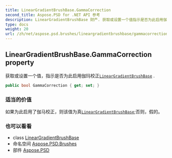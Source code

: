 ```yaml
---
title: LinearGradientBrushBase.GammaCorrection
second_title: Aspose.PSD for .NET API 参考
description: LinearGradientBrushBase 财产. 获取或设置一个值指示是否为此启用伽玛校正LinearGradientBrushBase .
type: docs
weight: 20
url: /zh/net/aspose.psd.brushes/lineargradientbrushbase/gammacorrection/
---
```

## LinearGradientBrushBase.GammaCorrection property

获取或设置一个值，指示是否为此启用伽玛校正[`LinearGradientBrushBase`](../) .

```csharp
public bool GammaCorrection { get; set; }
```

### 适当的价值

如果为此启用了伽马校正，则该值为真[`LinearGradientBrushBase`](../);否则，假的。

### 也可以看看

* class [LinearGradientBrushBase](../)
* 命名空间 [Aspose.PSD.Brushes](../../lineargradientbrushbase/)
* 部件 [Aspose.PSD](../../../)


